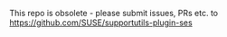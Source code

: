 This repo is obsolete - please submit issues, PRs etc. to https://github.com/SUSE/supportutils-plugin-ses 
